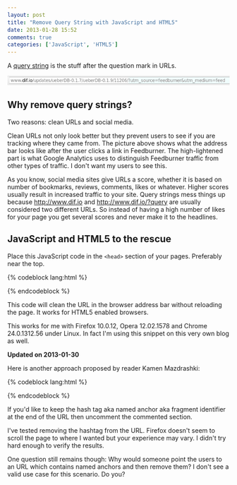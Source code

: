 ```yaml
---
layout: post
title: "Remove Query String with JavaScript and HTML5"
date: 2013-01-28 15:52
comments: true
categories: ['JavaScript', 'HTML5']
---
```


A [query string](http://en.wikipedia.org/wiki/Query_string) is the stuff after
the question mark in URLs.

!["URL with query string"](/images/url_w_qs.png)

Why remove query strings?
-------------------------

Two reasons: clean URLs and social media.

Clean URLs not only look better but they prevent users to see if you are tracking
where they came from. The picture above shows what the address bar
looks like after the user clicks a link in Feedburner. The high-lightened part is
what Google Analytics uses to distinguish Feedburner traffic from other types of
traffic. I don't want my users to see this.


As you know, social media sites give URLs a score, whether it is based on number of
bookmarks, reviews, comments, likes or whatever. Higher scores usually result in
increased traffic to your site. Query strings mess things up because <http://www.dif.io>
and <http://www.dif.io/?query> are usually considered two different URLs. So instead
of having a high number of likes for your page you get several scores and never
make it to the headlines.


JavaScript and HTML5 to the rescue
----------------------------------

Place this JavaScript code in the `<head>` section of your pages. Preferably near the top.

{% codeblock lang:html %}
<script type="text/javascript">
var uri = window.location.toString();
if (uri.indexOf("?") > 0) {
    var clean_uri = uri.substring(0, uri.indexOf("?"));
    window.history.replaceState({}, document.title, clean_uri);
}
</script>
{% endcodeblock %}

This code will clean the URL in the browser address bar without reloading the page.
It works for HTML5 enabled browsers.

This works for me with 
Firefox 10.0.12, Opera 12.02.1578 and Chrome 24.0.1312.56 under Linux. In fact I'm
using this snippet on this very own blog as well.


**Updated on 2013-01-30**

Here is another approach proposed by reader Kamen Mazdrashki: 

{% codeblock lang:html %}
<script type="text/javascript">
var clean_uri = location.protocol + "//" + location.host + location.pathname;
/*
var hash_pos = location.href.indexOf("#");
if (hash_pos > 0) {
    var hash = location.href.substring(hash_pos, location.href.length);
    clean_uri += hash;
}
*/
window.history.replaceState({}, document.title, clean_uri);
</script>
{% endcodeblock %}

If you'd like to keep the hash tag aka named anchor aka fragment identifier at the end of the URL
then uncomment the commented section.

I've tested removing the hashtag from the URL. Firefox doesn't seem to scroll the page
to where I wanted but your experience may vary. I didn't try hard enough to
verify the results.

One question still remains though: Why would someone point the users to an URL which contains
named anchors and then remove them? I don't see a valid use case for this scenario. Do you?



